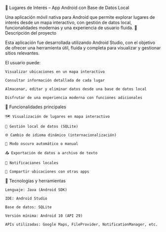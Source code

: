📍 Lugares de Interés – App Android con Base de Datos Local

Una aplicación móvil nativa para Android que permite explorar lugares de interés desde un mapa interactivo, con gestión de datos local, funcionalidades modernas y una experiencia de usuario fluida.
🧠 Descripción del proyecto

Esta aplicación fue desarrollada utilizando Android Studio, con el objetivo de ofrecer una herramienta útil, fluida y completa para visualizar y gestionar sitios relevantes.

El usuario puede:

    Visualizar ubicaciones en un mapa interactivo

    Consultar información detallada de cada lugar

    Almacenar, editar y eliminar datos desde una base de datos local

    Disfrutar de una experiencia moderna con funciones adicionales

🚀 Funcionalidades principales

    🗺️ Visualización de lugares en mapa interactivo

    🧭 Gestión local de datos (SQLite)

    🌐 Cambio de idioma dinámico (internacionalización)

    🌙 Modo oscuro automático o manual

    📤 Exportación de datos a archivo de texto

    🔔 Notificaciones locales

    📲 Compartir ubicaciones con otras apps

📱 Tecnologías y herramientas

    Lenguaje: Java (Android SDK)

    IDE: Android Studio

    Base de datos: SQLite

    Versión mínima: Android 10 (API 29)

    APIs utilizadas: Google Maps, FileProvider, NotificationManager, etc.
